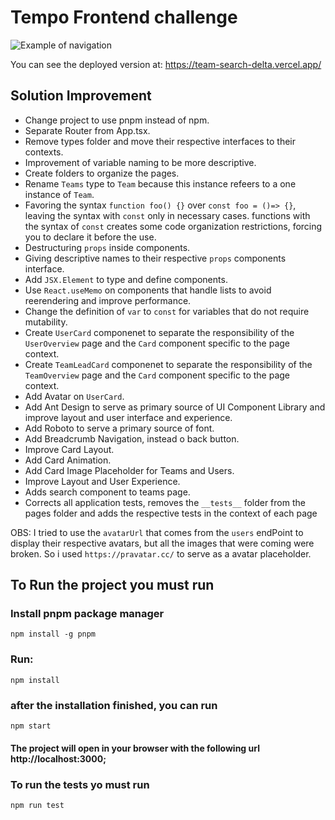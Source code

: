 # Tempo Frontend challenge

![Example of navigation](example.gif)

You can see the deployed version at: <https://team-search-delta.vercel.app/>

## Solution Improvement

- Change project to use pnpm instead of npm.
- Separate Router from App.tsx.
- Remove types folder and move their respective interfaces to their contexts.
- Improvement of variable naming to be more descriptive.
- Create folders to organize the pages.
- Rename `Teams` type to `Team` because this instance refeers to a one instance of `Team`.
- Favoring the syntax `function foo() {}` over `const foo = ()=> {}`,
  leaving the syntax with `const` only in necessary cases. functions with the syntax
  of `const` creates some code organization restrictions, forcing you to declare it before the
  use.
- Destructuring `props` inside components.
- Giving descriptive names to their respective `props` components interface.
- Add `JSX.Element` to type and define components.
- Use `React.useMemo` on components that handle lists to avoid reerendering and improve performance.
- Change the definition of `var` to `const` for variables that do not require mutability.
- Create `UserCard` componenet to separate the responsibility of the `UserOverview` page and the `Card` component specific to the page context.
- Create `TeamLeadCard` componenet to separate the responsibility of the `TeamOverview` page and the `Card` component specific to the page context.
- Add Avatar on `UserCard`.
- Add Ant Design to serve as primary source of UI Component Library and improve layout and user interface and experience.
- Add Roboto to serve a primary source of font.
- Add Breadcrumb Navigation, instead o back button.
- Improve Card Layout.
- Add Card Animation.
- Add Card Image Placeholder for Teams and Users.
- Improve Layout and User Experience.
- Adds search component to teams page.
- Corrects all application tests, removes the `__tests__` folder from the pages folder and adds the respective tests in the context of each page

OBS: I tried to use the `avatarUrl` that comes from the `users` endPoint to display their respective avatars, but all the images that were coming were broken.
So i used `https://pravatar.cc/` to serve as a avatar placeholder.

## To Run the project you must run

### Install pnpm package manager

```terminal
npm install -g pnpm
```

### Run:

```terminal
npm install
```

### after the installation finished, you can run

```terminal
npm start
```

#### The project will open in your browser with the following url http://localhost:3000;

### To run the tests yo must run

```terminal
npm run test
```
